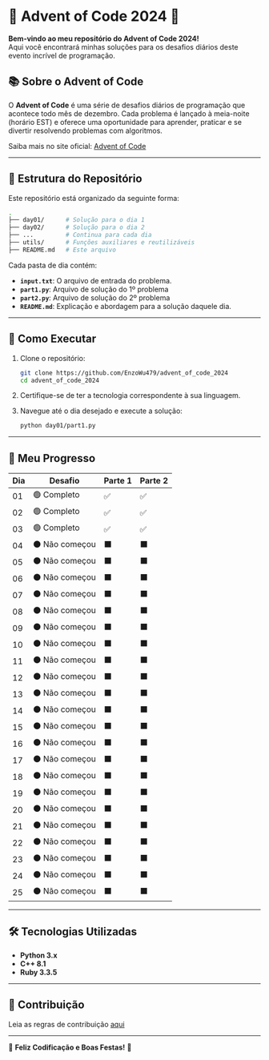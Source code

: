 # 🎄 Advent of Code 2024 🎄  

**Bem-vindo ao meu repositório do Advent of Code 2024!**  
Aqui você encontrará minhas soluções para os desafios diários deste evento incrível de programação.  

## 📚 Sobre o Advent of Code  
O **Advent of Code** é uma série de desafios diários de programação que acontece todo mês de dezembro. Cada problema é lançado à meia-noite (horário EST) e oferece uma oportunidade para aprender, praticar e se divertir resolvendo problemas com algoritmos.  

Saiba mais no site oficial: [Advent of Code](https://adventofcode.com/)  

---

## 📁 Estrutura do Repositório  

Este repositório está organizado da seguinte forma:  

```bash
.
├── day01/      # Solução para o dia 1
├── day02/      # Solução para o dia 2
├── ...         # Continua para cada dia
├── utils/      # Funções auxiliares e reutilizáveis
├── README.md   # Este arquivo
```

Cada pasta de dia contém:  
- **`input.txt`**: O arquivo de entrada do problema.  
- **`part1.py`**: Arquivo de solução do 1º problema  
- **`part2.py`**: Arquivo de solução do 2º problema
- **`README.md`**: Explicação e abordagem para a solução daquele dia.  

---

## 🚀 Como Executar  

1. Clone o repositório:  
   ```bash
   git clone https://github.com/EnzoWu479/advent_of_code_2024
   cd advent_of_code_2024
   ```

2. Certifique-se de ter a tecnologia correspondente à sua linguagem. 

3. Navegue até o dia desejado e execute a solução:  
   ```bash
   python day01/part1.py
   ```

---

## 🌟 Meu Progresso  

| Dia | Desafio                | Parte 1 | Parte 2 |  
|-----|------------------------|---------|---------|  
| 01  | 🟢 Completo            | ✅      | ✅      |  
| 02  | 🟢 Completo            | ✅      | ✅      |  
| 03  | 🟢 Completo            | ✅      | ✅      |  
| 04  | ⚫ Não começou         | ⬛      | ⬛      |  
| 05  | ⚫ Não começou         | ⬛      | ⬛      |  
| 06  | ⚫ Não começou         | ⬛      | ⬛      |  
| 07  | ⚫ Não começou         | ⬛      | ⬛      |  
| 08  | ⚫ Não começou         | ⬛      | ⬛      |  
| 09  | ⚫ Não começou         | ⬛      | ⬛      |  
| 10  | ⚫ Não começou         | ⬛      | ⬛      |  
| 11  | ⚫ Não começou         | ⬛      | ⬛      |  
| 12  | ⚫ Não começou         | ⬛      | ⬛      |  
| 13  | ⚫ Não começou         | ⬛      | ⬛      |  
| 14  | ⚫ Não começou         | ⬛      | ⬛      |  
| 15  | ⚫ Não começou         | ⬛      | ⬛      |  
| 16  | ⚫ Não começou         | ⬛      | ⬛      |  
| 17  | ⚫ Não começou         | ⬛      | ⬛      |  
| 18  | ⚫ Não começou         | ⬛      | ⬛      |  
| 19  | ⚫ Não começou         | ⬛      | ⬛      |  
| 20  | ⚫ Não começou         | ⬛      | ⬛      |  
| 21  | ⚫ Não começou         | ⬛      | ⬛      |  
| 22  | ⚫ Não começou         | ⬛      | ⬛      |  
| 23  | ⚫ Não começou         | ⬛      | ⬛      |  
| 24  | ⚫ Não começou         | ⬛      | ⬛      |  
| 25  | ⚫ Não começou         | ⬛      | ⬛      |  

---

## 🛠️ Tecnologias Utilizadas  

- **Python 3.x**  
- **C++ 8.1**  
- **Ruby 3.3.5**  

---

## 🤝 Contribuição  

Leia as regras de contribuição [aqui](/CONTRIBUICAO.md)

---

🎅 **Feliz Codificação e Boas Festas!** 🎉  

